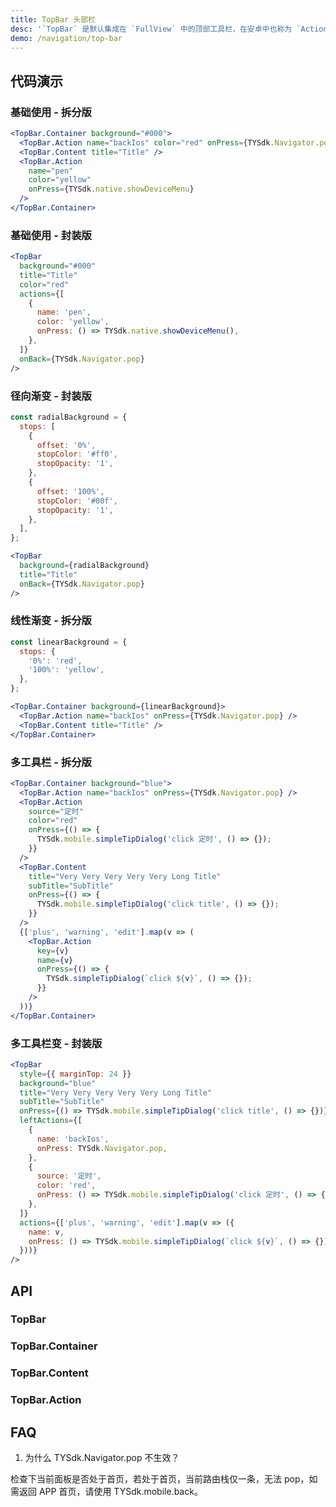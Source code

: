 ```yaml
---
title: TopBar 头部栏
desc: '`TopBar` 是默认集成在 `FullView` 中的顶部工具栏，在安卓中也称为 `ActionBar`，IOS 中称为 `UINavigationBar`。<br/>新版的 `TopBar` 统一了 IOS 及安卓两端的写法，且拆分出了 [TopBar.Container](#TopBar.Container) 、[TopBar.Content](#TopBar.Content) 以及 [TopBar.Action](#TopBar.Action) 三个组件，若存在高度定制情况，可使用三大组件进行组合构建。<br/>此外我们还封装了一份常用的 [TopBar](#TopBar) 组件，用于较为基础的 TopBar 定制需求。<br/>另外，`TopBar` 的高度在安卓和 IOS 上分别做了适配，可以通过 `TopBar.height` 获取到 `TopBar` 的高度。如果是 IPhoneX 以上机型，高度是 88, 其余 iOS 机型高度是 64， 安卓的 TopBar 高度是 56。'
demo: /navigation/top-bar
---
```


## 代码演示

### 基础使用 - 拆分版

```jsx
<TopBar.Container background="#000">
  <TopBar.Action name="backIos" color="red" onPress={TYSdk.Navigator.pop} />
  <TopBar.Content title="Title" />
  <TopBar.Action
    name="pen"
    color="yellow"
    onPress={TYSdk.native.showDeviceMenu}
  />
</TopBar.Container>
```

### 基础使用 - 封装版

```jsx
<TopBar
  background="#000"
  title="Title"
  color="red"
  actions={[
    {
      name: 'pen',
      color: 'yellow',
      onPress: () => TYSdk.native.showDeviceMenu(),
    },
  ]}
  onBack={TYSdk.Navigator.pop}
/>
```

### 径向渐变 - 封装版

```jsx
const radialBackground = {
  stops: [
    {
      offset: '0%',
      stopColor: '#ff0',
      stopOpacity: '1',
    },
    {
      offset: '100%',
      stopColor: '#00f',
      stopOpacity: '1',
    },
  ],
};

<TopBar
  background={radialBackground}
  title="Title"
  onBack={TYSdk.Navigator.pop}
/>
```

### 线性渐变 - 拆分版

```jsx
const linearBackground = {
  stops: {
    '0%': 'red',
    '100%': 'yellow',
  },
};

<TopBar.Container background={linearBackground}>
  <TopBar.Action name="backIos" onPress={TYSdk.Navigator.pop} />
  <TopBar.Content title="Title" />
</TopBar.Container>
```

### 多工具栏 - 拆分版

```jsx
<TopBar.Container background="blue">
  <TopBar.Action name="backIos" onPress={TYSdk.Navigator.pop} />
  <TopBar.Action
    source="定时"
    color="red"
    onPress={() => {
      TYSdk.mobile.simpleTipDialog('click 定时', () => {});
    }}
  />
  <TopBar.Content
    title="Very Very Very Very Very Long Title"
    subTitle="SubTitle"
    onPress={() => {
      TYSdk.mobile.simpleTipDialog('click title', () => {});
    }}
  />
  {['plus', 'warning', 'edit'].map(v => (
    <TopBar.Action
      key={v}
      name={v}
      onPress={() => {
        TYSdk.simpleTipDialog(`click ${v}`, () => {});
      }}
    />
  ))}
</TopBar.Container>
```

### 多工具栏变 - 封装版

```jsx
<TopBar
  style={{ marginTop: 24 }}
  background="blue"
  title="Very Very Very Very Very Long Title"
  subTitle="SubTitle"
  onPress={() => TYSdk.mobile.simpleTipDialog('click title', () => {})}
  leftActions={[
    {
      name: 'backIos',
      onPress: TYSdk.Navigator.pop,
    },
    {
      source: '定时',
      color: 'red',
      onPress: () => TYSdk.mobile.simpleTipDialog('click 定时', () => {}),
    },
  ]}
  actions={['plus', 'warning', 'edit'].map(v => ({
    name: v,
    onPress: () => TYSdk.mobile.simpleTipDialog(`click ${v}`, () => {}),
  }))}
/>
```

## API

### TopBar

<API name="TopBarProps"></API>

### TopBar.Container

<API name="TopBarContainerProps"></API>

### TopBar.Content

<API name="TopBarContentProps"></API>

### TopBar.Action

<API name="TopBarActionProps"></API>

## FAQ

1. 为什么 TYSdk.Navigator.pop 不生效？

检查下当前面板是否处于首页，若处于首页，当前路由栈仅一条，无法 pop，如需返回 APP 首页，请使用 TYSdk.mobile.back。
